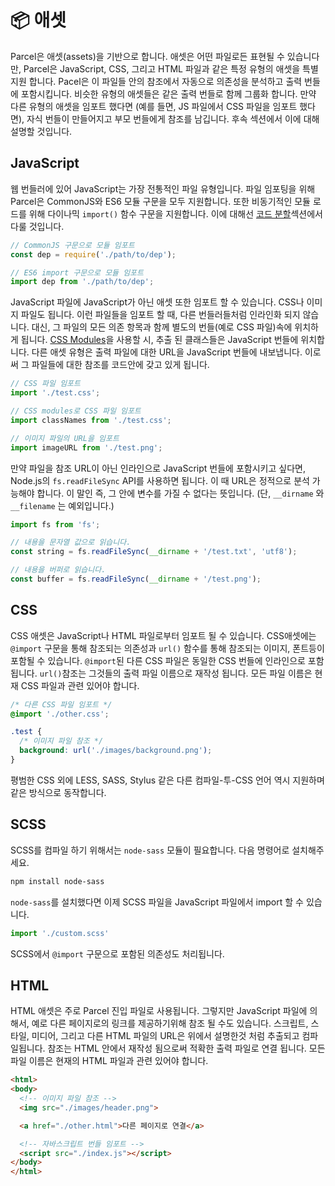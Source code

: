 # 📦 애셋

Parcel은 애셋(assets)을 기반으로 합니다. 애셋은 어떤 파일로든 표현될 수 있습니다만, Parcel은 JavaScript, CSS, 그리고 HTML 파일과 같은 특정 유형의 애셋을 특별 지원 합니다. Pacel은 이 파일들 안의 참조에서 자동으로 의존성을 분석하고 출력 번들에 포함시킵니다. 비슷한 유형의 애셋들은 같은 출력 번들로 함께 그룹화 합니다. 만약 다른 유형의 애셋을 임포트 했다면 (예를 들면, JS 파일에서 CSS 파일을 임포트 했다면), 자식 번들이 만들어지고 부모 번들에게 참조를 남깁니다. 후속 섹션에서 이에 대해 설명할 것입니다.

## JavaScript

웹 번들러에 있어 JavaScript는 가장 전통적인 파일 유형입니다. 파일 임포팅을 위해 Parcel은 CommonJS와 ES6 모듈 구문을 모두 지원합니다. 또한 비동기적인 모듈 로드를 위해 다이나믹 `import()` 함수 구문을 지원합니다. 이에 대해선 [코드 분할](code_splitting.html)섹션에서 다룰 것입니다.

```javascript
// CommonJS 구문으로 모듈 임포트
const dep = require('./path/to/dep');

// ES6 import 구문으로 모듈 임포트
import dep from './path/to/dep';
```

JavaScript 파일에 JavaScript가 아닌 애셋 또한 임포트 할 수 있습니다. CSS나 이미지 파일도 됩니다. 이런 파일들을 임포트 할 때, 다른 번들러들처럼 인라인화 되지 않습니다. 대신, 그 파일의 모든 의존 항목과 함께 별도의 번들(예로 CSS 파일)속에 위치하게 됩니다. [CSS Modules](https://github.com/css-modules/css-modules)을 사용할 시, 추출 된 클래스들은 JavaScript 번들에 위치합니다. 다른 애셋 유형은 출력 파일에 대한 URL을 JavaScript 번들에 내보냅니다. 이로써 그 파일들에 대한 참조를 코드안에 갖고 있게 됩니다.

```javascript
// CSS 파일 임포트
import './test.css';

// CSS modules로 CSS 파일 임포트
import classNames from './test.css';

// 이미지 파일의 URL을 임포트
import imageURL from './test.png';
```

만약 파일을 참조 URL이 아닌 인라인으로 JavaScript 번들에 포함시키고 싶다면, Node.js의 `fs.readFileSync` API를 사용하면 됩니다. 이 때 URL은 정적으로 분석 가능해야 합니다. 이 말인 즉, 그 안에 변수를 가질 수 없다는 뜻입니다. (단, `__dirname` 와 `__filename` 는 예외입니다.)

```javascript
import fs from 'fs';

// 내용을 문자열 값으로 읽습니다.
const string = fs.readFileSync(__dirname + '/test.txt', 'utf8');

// 내용을 버퍼로 읽습니다.
const buffer = fs.readFileSync(__dirname + '/test.png');
```

## CSS

CSS 애셋은 JavaScript나 HTML 파일로부터 임포트 될 수 있습니다. CSS애셋에는 `@import` 구문을 통해 참조되는 의존성과 `url()` 함수를 통해 참조되는 이미지, 폰트등이 포함될 수 있습니다. `@import`된 다른 CSS 파일은 동일한 CSS 번들에 인라인으로 포함됩니다. `url()`참조는 그것들의 출력 파일 이름으로 재작성 됩니다. 모든 파일 이름은 현재 CSS 파일과 관련 있어야 합니다.

```css
/* 다른 CSS 파일 임포트 */
@import './other.css';

.test {
  /* 이미지 파일 참조 */
  background: url('./images/background.png');
}
```

평범한 CSS 외에 LESS, SASS, Stylus 같은 다른 컴파일-투-CSS 언어 역시 지원하며 같은 방식으로 동작합니다.

## SCSS

SCSS를 컴파일 하기 위해서는 `node-sass` 모듈이 필요합니다. 다음 명령어로 설치해주세요.
```bash
npm install node-sass
```
`node-sass`를 설치했다면 이제 SCSS 파일을 JavaScript 파일에서 import 할 수 있습니다.
```javascript
import './custom.scss'
```

SCSS에서 `@import` 구문으로 포함된 의존성도 처리됩니다.


## HTML

HTML 애셋은 주로 Parcel 진입 파일로 사용됩니다. 그렇지만 JavaScript 파일에 의해서, 예로 다른 페이지로의 링크를 제공하기위해 참조 될 수도 있습니다. 스크립트, 스타일, 미디어, 그리고 다른 HTML 파일의 URL은 위에서 설명한것 처럼 추출되고 컴파일됩니다. 참조는 HTML 안에서 재작성 됨으로써 적확한 출력 파일로 연결 됩니다. 모든 파일 이름은 현재의 HTML 파일과 관련 있어야 합니다.

```html
<html>
<body>
  <!-- 이미지 파일 참조 -->
  <img src="./images/header.png">

  <a href="./other.html">다른 페이지로 연결</a>

  <!-- 자바스크립트 번들 임포트 -->
  <script src="./index.js"></script>
</body>
</html>
```
